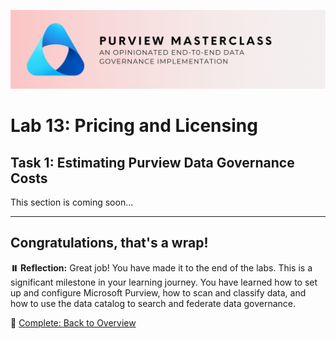 ![Banner](./assets/banner.png)

# Lab 13: Pricing and Licensing

## Task 1: Estimating Purview Data Governance Costs

This section is coming soon...

---

## Congratulations, that's a wrap!

**⏸️ Reflection:** Great job! You have made it to the end of the labs. This is a significant milestone in your learning journey. You have learned how to set up and configure Microsoft Purview, how to scan and classify data, and how to use the data catalog to search and federate data governance.

🏁 [Complete: Back to Overview](./README.md)
